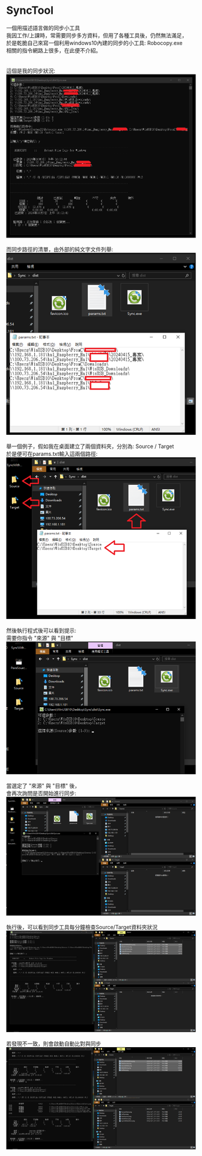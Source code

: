 # SyncTool
一個用描述語言做的同步小工具 <br>
我因工作/上課時，常需要同步多方資料，但用了各種工具後，仍然無法滿足，<br>
於是乾脆自己來寫一個利用windows10內建的同步的小工具: Robocopy.exe <br>
相關的指令網路上很多，在此便不介紹。 <br>
 <br> <br>
這個是我的同步狀況: <br>
![圖1](https://github.com/jiannan1828/SyncTool/blob/main/SyncWithNetDrive.png)
 <br> <br>
而同步路徑的清單，由外部的純文字文件列舉: <br>
![圖2](https://github.com/jiannan1828/SyncTool/blob/main/ListPara.png)
 <br> <br>
舉一個例子，假如我在桌面建立了兩個資料夾，分別為: Source / Target <br>
於是便可在params.txt輸入這兩個路徑: <br>
![圖3](https://github.com/jiannan1828/SyncTool/blob/main/ParaSources.png)
 <br> <br>
然後執行程式後可以看到提示: <br>
需要你指令 "來源" 與 "目標" <br>
![圖4](https://github.com/jiannan1828/SyncTool/blob/main/ExecuteState.png)
 <br> <br>
當選定了 "來源" 與 "目標" 後， <br>
會再次詢問是否開始進行同步: <br>
![圖5](https://github.com/jiannan1828/SyncTool/blob/main/SelectDone.png)
 <br> <br>
執行後，可以看到同步工具每分鐘檢查Source/Target資料夾狀況 <br>
![圖6](https://github.com/jiannan1828/SyncTool/blob/main/Status0.png)
 <br> <br>
若發現不一致，則會啟動自動比對與同步 <br>
![圖7](https://github.com/jiannan1828/SyncTool/blob/main/Status1.png)
 <br> <br>


